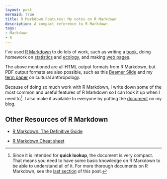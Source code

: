 ```yaml
---
layout: post
mermaid: true
title: R Markdown Features: My notes on R Markdown
description: A compact reference to R Markdown
tags:
- Markdown
- R
---
```



I've used [R Markdown](https://rmarkdown.rstudio.com/) to do lots of work, such as writing a [book](/MVA/), doing homework on [statistics](/notes/106-2/multivariate/) and [ecology](/notes/106-2/Eco_model/spatial_model.html), and making [web pages](https://twlangsurvey.github.io/main/).

The above mentioned are all HTML output formats from R Markdown, but PDF output formats are also possible, such as this [Beamer Slide](/notes/rmd_features.html#12_beamer_slide) and my [term paper](https://github.com/liao961120/local_depend/blob/master/1062_class/anthro_final) on cultural anthropology.

Because of doing so much work with R Markdown, I write down some of the most common and useful features of R Markdown so I can look it up when I need to[^note]. I also make it available to everyone by putting the [document](/notes/rmd_features.html) on my blog.


[^note]: Since it is intended for **quick lookup**, the document is very compact. That means you need to have some basic knowledge on R Markdown to be able to understand all of it. For more thorough documents on R Markdown, see the [last section](#other-resources-of-r-markdown) of this post.

## Other Resources of R Markdown

- [R Markdown: The Definitive Guide](https://bookdown.org/yihui/rmarkdown/)

- [R Markdown Cheat sheet](https://www.rstudio.com/wp-content/uploads/2015/02/rmarkdown-cheatsheet.pdf)